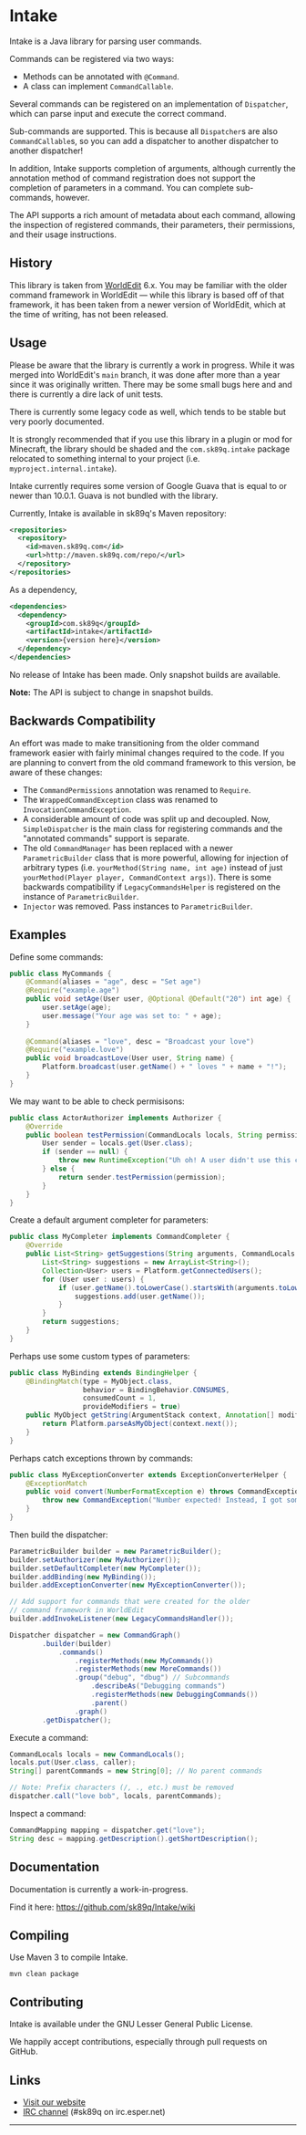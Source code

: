 Intake
======

Intake is a Java library for parsing user commands.

Commands can be registered via two ways:

* Methods can be annotated with `@Command`.
* A class can implement `CommandCallable`.

Several commands can be registered on an implementation of `Dispatcher`, which
can parse input and execute the correct command.

Sub-commands are supported. This is because all `Dispatcher`s are also
`CommandCallable`s, so you can add a dispatcher to another dispatcher to another
dispatcher!

In addition, Intake supports completion of arguments, although currently the
annotation method of command registration does not support the completion of
parameters in a command. You can complete sub-commands, however.

The API supports a rich amount of metadata about each command, allowing the
inspection of registered commands, their parameters, their permissions, and
their usage instructions.

History
-------

This library is taken from [WorldEdit](https://github.com/sk89q/worldedit) 6.x.
You may be familiar with the older command framework in WorldEdit — while this
library is based off of that framework, it has been taken from a newer version of
WorldEdit, which at the time of writing, has not been released.

Usage
-----

Please be aware that the library is currently a work in progress. While it was
merged into WorldEdit's `main` branch, it was done after more than a year
since it was originally written. There may be some small bugs here and
and there is currently a dire lack of unit tests.

There is currently some legacy code as well, which tends to be stable but very
poorly documented.

It is strongly recommended that if you use this library in a plugin or mod
for Minecraft, the library should be shaded and the `com.sk89q.intake` package
relocated to something internal to your project (i.e. `myproject.internal.intake`).

Intake currently requires some version of Google Guava that is equal to or
newer than 10.0.1. Guava is not bundled with the library.

Currently, Intake is available in sk89q's Maven repository:

```xml
<repositories>
  <repository>
    <id>maven.sk89q.com</id>
    <url>http://maven.sk89q.com/repo/</url>
  </repository>
</repositories>
```

As a dependency,

```xml
<dependencies>
  <dependency>
    <groupId>com.sk89q</groupId>
    <artifactId>intake</artifactId>
    <version>{version here}</version>
  </dependency>
</dependencies>
```

No release of Intake has been made. Only snapshot builds are available.

**Note:** The API is subject to change in snapshot builds.

Backwards Compatibility
-----------------------

An effort was made to make transitioning from the older command framework easier
with fairly minimal changes required to the code. If you are planning to convert
from the old command framework to this version, be aware of these changes:

* The `CommandPermissions` annotation was renamed to `Require`.
* The `WrappedCommandException` class was renamed to `InvocationCommandException`.
* A considerable amount of code was split up and decoupled. Now, `SimpleDispatcher`
  is the main class for registering commands and the "annotated commands" support
  is separate.
* The old `CommandManager` has been replaced with a newer `ParametricBuilder`
  class that is more powerful, allowing for injection of arbitrary types
  (i.e. `yourMethod(String name, int age)` instead of just
  `yourMethod(Player player, CommandContext args)`). There is some
  backwards compatibility if `LegacyCommandsHelper` is registered
  on the instance of `ParametricBuilder`.
* `Injector` was removed. Pass instances to `ParametricBuilder`.

Examples
--------

Define some commands:

```java
public class MyCommands {
    @Command(aliases = "age", desc = "Set age")
    @Require("example.age")
    public void setAge(User user, @Optional @Default("20") int age) {
        user.setAge(age);
        user.message("Your age was set to: " + age);
    }
    
    @Command(aliases = "love", desc = "Broadcast your love")
    @Require("example.love")
    public void broadcastLove(User user, String name) {
        Platform.broadcast(user.getName() + " loves " + name + "!");
    }
}
```

We may want to be able to check permisisons:

```java
public class ActorAuthorizer implements Authorizer {
    @Override
    public boolean testPermission(CommandLocals locals, String permission) {
        User sender = locals.get(User.class);
        if (sender == null) {
            throw new RuntimeException("Uh oh! A user didn't use this command.");
        } else {
            return sender.testPermission(permission);
        }
    }
}
```

Create a default argument completer for parameters:

```java
public class MyCompleter implements CommandCompleter {
    @Override
    public List<String> getSuggestions(String arguments, CommandLocals locals) {
        List<String> suggestions = new ArrayList<String>();
        Collection<User> users = Platform.getConnectedUsers();
        for (User user : users) {
            if (user.getName().toLowerCase().startsWith(arguments.toLowerCase().trim())) {
                suggestions.add(user.getName());
            }
        }
        return suggestions;
    }
}
```

Perhaps use some custom types of parameters:

```java
public class MyBinding extends BindingHelper {
    @BindingMatch(type = MyObject.class,
                  behavior = BindingBehavior.CONSUMES,
                  consumedCount = 1,
                  provideModifiers = true)
    public MyObject getString(ArgumentStack context, Annotation[] modifiers) {
        return Platform.parseAsMyObject(context.next());
    }
}
```

Perhaps catch exceptions thrown by commands:

```java
public class MyExceptionConverter extends ExceptionConverterHelper {
    @ExceptionMatch
    public void convert(NumberFormatException e) throws CommandException {
        throw new CommandException("Number expected! Instead, I got something else.");
    }
}
```

Then build the dispatcher:

```java
ParametricBuilder builder = new ParametricBuilder();
builder.setAuthorizer(new MyAuthorizer());
builder.setDefaultCompleter(new MyCompleter());
builder.addBinding(new MyBinding());
builder.addExceptionConverter(new MyExceptionConverter());

// Add support for commands that were created for the older
// command framework in WorldEdit
builder.addInvokeListener(new LegacyCommandsHandler());

Dispatcher dispatcher = new CommandGraph()
        .builder(builder)
            .commands()
                .registerMethods(new MyCommands())
                .registerMethods(new MoreCommands())
                .group("debug", "dbug") // Subcommands
                    .describeAs("Debugging commands")
                    .registerMethods(new DebuggingCommands())
                    .parent()
                .graph()
        .getDispatcher();
```

Execute a command:

```java
CommandLocals locals = new CommandLocals();
locals.put(User.class, caller);
String[] parentCommands = new String[0]; // No parent commands

// Note: Prefix characters (/, ., etc.) must be removed
dispatcher.call("love bob", locals, parentCommands);
```

Inspect a command:

```java
CommandMapping mapping = dispatcher.get("love");
String desc = mapping.getDescription().getShortDescription();
```

Documentation
-------------

Documentation is currently a work-in-progress.

Find it here: https://github.com/sk89q/Intake/wiki


Compiling
---------

Use Maven 3 to compile Intake.

    mvn clean package

Contributing
------------

Intake is available under the GNU Lesser General Public License.

We happily accept contributions, especially through pull requests on GitHub.

Links
-----

* [Visit our website](http://www.enginehub.org/)
* [IRC channel](http://skq.me/irc/irc.esper.net/sk89q/) (#sk89q on irc.esper.net)


----------
